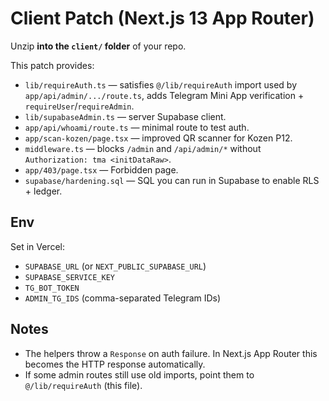 # Client Patch (Next.js 13 App Router)

Unzip **into the `client/` folder** of your repo.

This patch provides:
- `lib/requireAuth.ts` — satisfies `@/lib/requireAuth` import used by `app/api/admin/.../route.ts`, adds Telegram Mini App verification + `requireUser`/`requireAdmin`.
- `lib/supabaseAdmin.ts` — server Supabase client.
- `app/api/whoami/route.ts` — minimal route to test auth.
- `app/scan-kozen/page.tsx` — improved QR scanner for Kozen P12.
- `middleware.ts` — blocks `/admin` and `/api/admin/*` without `Authorization: tma <initDataRaw>`.
- `app/403/page.tsx` — Forbidden page.
- `supabase/hardening.sql` — SQL you can run in Supabase to enable RLS + ledger.

## Env
Set in Vercel:
- `SUPABASE_URL` (or `NEXT_PUBLIC_SUPABASE_URL`)
- `SUPABASE_SERVICE_KEY`
- `TG_BOT_TOKEN`
- `ADMIN_TG_IDS` (comma-separated Telegram IDs)

## Notes
- The helpers throw a `Response` on auth failure. In Next.js App Router this becomes the HTTP response automatically.
- If some admin routes still use old imports, point them to `@/lib/requireAuth` (this file).

